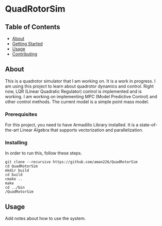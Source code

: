 # QuadRotorSim

## Table of Contents

- [About](#about)
- [Getting Started](#getting_started)
- [Usage](#usage)
- [Contributing](../CONTRIBUTING.md)

## About <a name = "about"></a>
This is a quadrotor simulator that I am working on. It is a work in progress. I am using this project to learn about quadrotor dynamics and control. Right now, LQR (Linear Quadratic Regulator) control is implemented and is working. I am working on implementing MPC (Model Predictive Control) and other control methods. The current model is a simple point mass model.

### Prerequisites

For this project, you need to have Armadillo Library installed. It is a state-of-the-art Linear Algebra that supports vectorization and parallelization.

### Installing

In order to run this, follow these steps.

```
git clone --recursive https://github.com/aman226/QuadRotorSim
cd QuadRotorSim
mkdir build
cd build
cmake ..
make
cd ../bin
/QuadRotorSim
```

## Usage <a name = "usage"></a>

Add notes about how to use the system.
